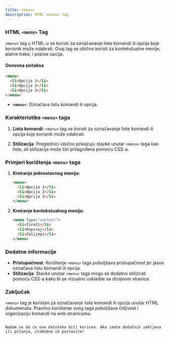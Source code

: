 ```yaml
---
title: <menu>
description: HTML <menu> tag
---
```


### HTML `<menu>` Tag

`<menu>` tag u HTML-u se koristi za označavanje liste komandi ili opcija koje korisnik može odabrati. Ovaj tag se obično koristi za kontekstualne menije, alatne trake, i popise opcija.

#### Osnovna sintaksa

```html
<menu>
  <li>Opcija 1</li>
  <li>Opcija 2</li>
  <li>Opcija 3</li>
</menu>
```

- **`<menu>`**: Označava listu komandi ili opcija.

### Karakteristike `<menu>` taga

1. **Lista komandi**:
   `<menu>` tag se koristi za označavanje liste komandi ili opcija koje korisnik može odabrati.

2. **Stilizacija**:
   Preglednici obično prikazuju stavke unutar `<menu>` taga kao liste, ali stilizacija može biti prilagođena pomoću CSS-a.

### Primjeri korištenja `<menu>` taga

1. **Kreiranje jednostavnog menija:**

   ```html
   <menu>
     <li>Opcija 1</li>
     <li>Opcija 2</li>
     <li>Opcija 3</li>
   </menu>
   ```

2. **Kreiranje kontekstualnog menija:**
   ```html
   <menu type="context">
     <li>Izreži</li>
     <li>Kopiraj</li>
     <li>Zalijepi</li>
   </menu>
   ```

### Dodatne informacije

- **Pristupačnost**: Korištenje `<menu>` taga poboljšava pristupačnost jer jasno označava listu komandi ili opcija.
- **Stilizacija**: Stavke unutar `<menu>` taga mogu se dodatno stilizirati pomoću CSS-a kako bi se vizualno uskladile sa dizajnom stranice.

### Zaključak

`<menu>` tag je koristan za označavanje liste komandi ili opcija unutar HTML dokumenata. Pravilno korištenje ovog taga poboljšava čitljivost i organizaciju komandi na web stranicama.

```

Nadam se da će ova datoteka biti korisna. Ako imate dodatnih zahtjeva ili pitanja, slobodno ih postavite!
```

```

```
